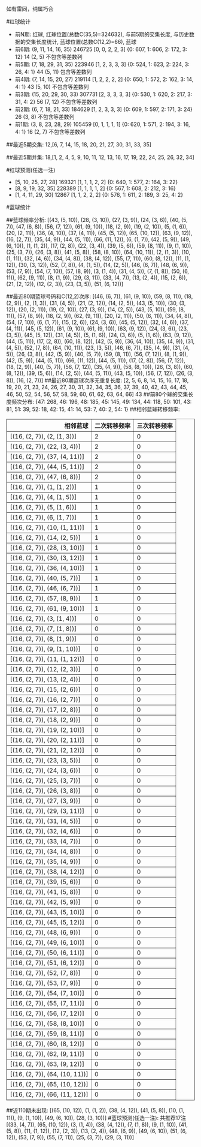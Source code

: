 <!-- 
.. title: 大乐透16082期(2016-07-16)数据分析报告
.. slug: dlott-16082-2016-07-16-report
.. date: 2016-07-17 08:00:00 UTC+08:00
.. tags: Lottery
.. link: 
.. description: 
.. type: text
-->

如有雷同，纯属巧合

<!-- TEASER_END-->

#红球统计

- 前N期: 红球, 红球位置(总数C(35,5)=324632), 与前5期的交集长度, 与历史数据的交集长度统计, 蓝球位置(总数C(12,2)=66), 蓝球
- 前6期: (9, 11, 14, 16, 35) 246725 [0, 0, 2, 2, 3] {0: 607, 1: 606, 2: 172, 3: 12} 14 (2, 5) 不包含等差数列
- 前5期: (7, 18, 29, 31, 35) 223946 [1, 2, 3, 3, 3] {0: 524, 1: 623, 2: 224, 3: 26, 4: 1} 44 (5, 11) 包含等差数列
- 前4期: (7, 14, 15, 20, 27) 219114 [1, 2, 2, 2, 2] {0: 650, 1: 572, 2: 162, 3: 14, 4: 1} 43 (5, 10) 不包含等差数列
- 前3期: (15, 20, 29, 30, 33) 307731 [2, 3, 3, 3, 3] {0: 530, 1: 620, 2: 217, 3: 31, 4: 2} 56 (7, 12) 不包含等差数列
- 前2期: (6, 7, 18, 21, 33) 184629 [1, 2, 3, 3, 3] {0: 609, 1: 597, 2: 171, 3: 24} 26 (3, 8) 不包含等差数列
- 前1期: (3, 8, 23, 28, 29) 105459 [0, 1, 1, 1, 1] {0: 620, 1: 571, 2: 194, 3: 16, 4: 1} 16 (2, 7) 不包含等差数列

##最近5期交集:
12,[6, 7, 14, 15, 18, 20, 21, 27, 30, 31, 33, 35]

##最近5期并集:
18,[1, 2, 4, 5, 9, 10, 11, 12, 13, 16, 17, 19, 22, 24, 25, 26, 32, 34]

#红球预测(任选一注)

- [5, 10, 25, 27, 28] 169321 [1, 1, 1, 2, 2] {0: 640, 1: 577, 2: 164, 3: 22}
- [8, 9, 19, 32, 35] 228389 [1, 1, 1, 1, 2] {0: 567, 1: 608, 2: 212, 3: 16}
- [1, 4, 11, 29, 30] 12867 [1, 1, 2, 2, 2] {0: 576, 1: 611, 2: 189, 3: 25, 4: 2}

#蓝球统计

##蓝球频率分析:
[(43, (5, 10)), (28, (3, 10)), (27, (3, 9)), (24, (3, 6)), (40, (5, 7)), (47, (6, 8)), (56, (7, 12)), (61, (9, 10)), (18, (2, 9)), (19, (2, 10)), (5, (1, 6)), (20, (2, 11)), (36, (4, 10)), (37, (4, 11)), (45, (5, 12)), (65, (10, 12)), (63, (9, 12)), (16, (2, 7)), (35, (4, 9)), (44, (5, 11)), (66, (11, 12)), (6, (1, 7)), (42, (5, 9)), (49, (6, 10)), (1, (1, 2)), (17, (2, 8)), (22, (3, 4)), (39, (5, 6)), (59, (8, 11)), (9, (1, 10)), (25, (3, 7)), (26, (3, 8)), (41, (5, 8)), (58, (8, 10)), (64, (10, 11)), (2, (1, 3)), (10, (1, 11)), (32, (4, 6)), (34, (4, 8)), (38, (4, 12)), (55, (7, 11)), (60, (8, 12)), (11, (1, 12)), (30, (3, 12)), (52, (7, 8)), (4, (1, 5)), (14, (2, 5)), (46, (6, 7)), (48, (6, 9)), (53, (7, 9)), (54, (7, 10)), (57, (8, 9)), (3, (1, 4)), (31, (4, 5)), (7, (1, 8)), (50, (6, 11)), (62, (9, 11)), (8, (1, 9)), (29, (3, 11)), (33, (4, 7)), (13, (2, 4)), (15, (2, 6)), (21, (2, 12)), (12, (2, 3)), (23, (3, 5)), (51, (6, 12))]

##最近80期蓝球号码和C(12,2)次序:
 [(46, (6, 7)), (61, (9, 10)), (59, (8, 11)), (18, (2, 9)), (2, (1, 3)), (31, (4, 5)), (21, (2, 12)), (14, (2, 5)), (43, (5, 10)), (30, (3, 12)), (20, (2, 11)), (19, (2, 10)), (27, (3, 9)), (14, (2, 5)), (43, (5, 10)), (59, (8, 11)), (57, (8, 9)), (18, (2, 9)), (62, (9, 11)), (20, (2, 11)), (50, (6, 11)), (34, (4, 8)), (54, (7, 10)), (6, (1, 7)), (15, (2, 6)), (24, (3, 6)), (45, (5, 12)), (32, (4, 6)), (37, (4, 11)), (45, (5, 12)), (61, (9, 10)), (61, (9, 10)), (63, (9, 12)), (24, (3, 6)), (23, (3, 5)), (45, (5, 12)), (31, (4, 5)), (5, (1, 6)), (24, (3, 6)), (5, (1, 6)), (63, (9, 12)), (44, (5, 11)), (17, (2, 8)), (60, (8, 12)), (42, (5, 9)), (36, (4, 10)), (35, (4, 9)), (31, (4, 5)), (52, (7, 8)), (64, (10, 11)), (23, (3, 5)), (46, (6, 7)), (35, (4, 9)), (31, (4, 5)), (26, (3, 8)), (42, (5, 9)), (40, (5, 7)), (59, (8, 11)), (56, (7, 12)), (8, (1, 9)), (42, (5, 9)), (44, (5, 11)), (66, (11, 12)), (44, (5, 11)), (17, (2, 8)), (56, (7, 12)), (18, (2, 9)), (40, (5, 7)), (56, (7, 12)), (35, (4, 9)), (58, (8, 10)), (26, (3, 8)), (60, (8, 12)), (39, (5, 6)), (14, (2, 5)), (44, (5, 11)), (43, (5, 10)), (56, (7, 12)), (26, (3, 8)), (16, (2, 7))]
##最近80期蓝球次序无重复长度:
 [2, 5, 6, 8, 14, 15, 16, 17, 18, 19, 20, 21, 23, 24, 26, 27, 30, 31, 32, 34, 35, 36, 37, 39, 40, 42, 43, 44, 45, 46, 50, 52, 54, 56, 57, 58, 59, 60, 61, 62, 63, 64, 66] 43
##前80个球的交集长度频次分布:
{47: 268, 46: 196, 48: 185, 45: 145, 49: 134, 44: 118, 50: 101, 43: 81, 51: 39, 52: 18, 42: 15, 41: 14, 53: 7, 40: 2, 54: 1}
##相邻蓝球转移频率:
 <table border="1" class="table table-striped dataframe">
  <thead>
    <tr style="text-align: right;">
      <th>相邻蓝球</th>
      <th>二次转移频率</th>
      <th>三次转移频率</th>
    </tr>
  </thead>
  <tbody>
    <tr>
      <td>[(16, (2, 7)), (2, (1, 3))]</td>
      <td>2</td>
      <td>0</td>
    </tr>
    <tr>
      <td>[(16, (2, 7)), (22, (3, 4))]</td>
      <td>2</td>
      <td>0</td>
    </tr>
    <tr>
      <td>[(16, (2, 7)), (37, (4, 11))]</td>
      <td>2</td>
      <td>0</td>
    </tr>
    <tr>
      <td>[(16, (2, 7)), (44, (5, 11))]</td>
      <td>2</td>
      <td>0</td>
    </tr>
    <tr>
      <td>[(16, (2, 7)), (47, (6, 8))]</td>
      <td>2</td>
      <td>0</td>
    </tr>
    <tr>
      <td>[(16, (2, 7)), (1, (1, 2))]</td>
      <td>1</td>
      <td>0</td>
    </tr>
    <tr>
      <td>[(16, (2, 7)), (4, (1, 5))]</td>
      <td>1</td>
      <td>0</td>
    </tr>
    <tr>
      <td>[(16, (2, 7)), (5, (1, 6))]</td>
      <td>1</td>
      <td>0</td>
    </tr>
    <tr>
      <td>[(16, (2, 7)), (6, (1, 7))]</td>
      <td>1</td>
      <td>0</td>
    </tr>
    <tr>
      <td>[(16, (2, 7)), (10, (1, 11))]</td>
      <td>1</td>
      <td>0</td>
    </tr>
    <tr>
      <td>[(16, (2, 7)), (14, (2, 5))]</td>
      <td>1</td>
      <td>0</td>
    </tr>
    <tr>
      <td>[(16, (2, 7)), (28, (3, 10))]</td>
      <td>1</td>
      <td>0</td>
    </tr>
    <tr>
      <td>[(16, (2, 7)), (30, (3, 12))]</td>
      <td>1</td>
      <td>0</td>
    </tr>
    <tr>
      <td>[(16, (2, 7)), (36, (4, 10))]</td>
      <td>1</td>
      <td>0</td>
    </tr>
    <tr>
      <td>[(16, (2, 7)), (40, (5, 7))]</td>
      <td>1</td>
      <td>0</td>
    </tr>
    <tr>
      <td>[(16, (2, 7)), (46, (6, 7))]</td>
      <td>1</td>
      <td>0</td>
    </tr>
    <tr>
      <td>[(16, (2, 7)), (57, (8, 9))]</td>
      <td>1</td>
      <td>0</td>
    </tr>
    <tr>
      <td>[(16, (2, 7)), (61, (9, 10))]</td>
      <td>1</td>
      <td>0</td>
    </tr>
    <tr>
      <td>[(16, (2, 7)), (3, (1, 4))]</td>
      <td>0</td>
      <td>0</td>
    </tr>
    <tr>
      <td>[(16, (2, 7)), (7, (1, 8))]</td>
      <td>0</td>
      <td>0</td>
    </tr>
    <tr>
      <td>[(16, (2, 7)), (8, (1, 9))]</td>
      <td>0</td>
      <td>0</td>
    </tr>
    <tr>
      <td>[(16, (2, 7)), (9, (1, 10))]</td>
      <td>0</td>
      <td>0</td>
    </tr>
    <tr>
      <td>[(16, (2, 7)), (11, (1, 12))]</td>
      <td>0</td>
      <td>0</td>
    </tr>
    <tr>
      <td>[(16, (2, 7)), (12, (2, 3))]</td>
      <td>0</td>
      <td>0</td>
    </tr>
    <tr>
      <td>[(16, (2, 7)), (13, (2, 4))]</td>
      <td>0</td>
      <td>0</td>
    </tr>
    <tr>
      <td>[(16, (2, 7)), (15, (2, 6))]</td>
      <td>0</td>
      <td>0</td>
    </tr>
    <tr>
      <td>[(16, (2, 7)), (16, (2, 7))]</td>
      <td>0</td>
      <td>0</td>
    </tr>
    <tr>
      <td>[(16, (2, 7)), (17, (2, 8))]</td>
      <td>0</td>
      <td>0</td>
    </tr>
    <tr>
      <td>[(16, (2, 7)), (18, (2, 9))]</td>
      <td>0</td>
      <td>0</td>
    </tr>
    <tr>
      <td>[(16, (2, 7)), (19, (2, 10))]</td>
      <td>0</td>
      <td>0</td>
    </tr>
    <tr>
      <td>[(16, (2, 7)), (20, (2, 11))]</td>
      <td>0</td>
      <td>0</td>
    </tr>
    <tr>
      <td>[(16, (2, 7)), (21, (2, 12))]</td>
      <td>0</td>
      <td>0</td>
    </tr>
    <tr>
      <td>[(16, (2, 7)), (23, (3, 5))]</td>
      <td>0</td>
      <td>0</td>
    </tr>
    <tr>
      <td>[(16, (2, 7)), (24, (3, 6))]</td>
      <td>0</td>
      <td>0</td>
    </tr>
    <tr>
      <td>[(16, (2, 7)), (25, (3, 7))]</td>
      <td>0</td>
      <td>0</td>
    </tr>
    <tr>
      <td>[(16, (2, 7)), (26, (3, 8))]</td>
      <td>0</td>
      <td>0</td>
    </tr>
    <tr>
      <td>[(16, (2, 7)), (27, (3, 9))]</td>
      <td>0</td>
      <td>0</td>
    </tr>
    <tr>
      <td>[(16, (2, 7)), (29, (3, 11))]</td>
      <td>0</td>
      <td>0</td>
    </tr>
    <tr>
      <td>[(16, (2, 7)), (31, (4, 5))]</td>
      <td>0</td>
      <td>0</td>
    </tr>
    <tr>
      <td>[(16, (2, 7)), (32, (4, 6))]</td>
      <td>0</td>
      <td>0</td>
    </tr>
    <tr>
      <td>[(16, (2, 7)), (33, (4, 7))]</td>
      <td>0</td>
      <td>0</td>
    </tr>
    <tr>
      <td>[(16, (2, 7)), (34, (4, 8))]</td>
      <td>0</td>
      <td>0</td>
    </tr>
    <tr>
      <td>[(16, (2, 7)), (35, (4, 9))]</td>
      <td>0</td>
      <td>0</td>
    </tr>
    <tr>
      <td>[(16, (2, 7)), (38, (4, 12))]</td>
      <td>0</td>
      <td>0</td>
    </tr>
    <tr>
      <td>[(16, (2, 7)), (39, (5, 6))]</td>
      <td>0</td>
      <td>0</td>
    </tr>
    <tr>
      <td>[(16, (2, 7)), (41, (5, 8))]</td>
      <td>0</td>
      <td>0</td>
    </tr>
    <tr>
      <td>[(16, (2, 7)), (42, (5, 9))]</td>
      <td>0</td>
      <td>0</td>
    </tr>
    <tr>
      <td>[(16, (2, 7)), (43, (5, 10))]</td>
      <td>0</td>
      <td>0</td>
    </tr>
    <tr>
      <td>[(16, (2, 7)), (45, (5, 12))]</td>
      <td>0</td>
      <td>0</td>
    </tr>
    <tr>
      <td>[(16, (2, 7)), (48, (6, 9))]</td>
      <td>0</td>
      <td>0</td>
    </tr>
    <tr>
      <td>[(16, (2, 7)), (49, (6, 10))]</td>
      <td>0</td>
      <td>0</td>
    </tr>
    <tr>
      <td>[(16, (2, 7)), (50, (6, 11))]</td>
      <td>0</td>
      <td>0</td>
    </tr>
    <tr>
      <td>[(16, (2, 7)), (51, (6, 12))]</td>
      <td>0</td>
      <td>0</td>
    </tr>
    <tr>
      <td>[(16, (2, 7)), (52, (7, 8))]</td>
      <td>0</td>
      <td>0</td>
    </tr>
    <tr>
      <td>[(16, (2, 7)), (53, (7, 9))]</td>
      <td>0</td>
      <td>0</td>
    </tr>
    <tr>
      <td>[(16, (2, 7)), (54, (7, 10))]</td>
      <td>0</td>
      <td>0</td>
    </tr>
    <tr>
      <td>[(16, (2, 7)), (55, (7, 11))]</td>
      <td>0</td>
      <td>0</td>
    </tr>
    <tr>
      <td>[(16, (2, 7)), (56, (7, 12))]</td>
      <td>0</td>
      <td>0</td>
    </tr>
    <tr>
      <td>[(16, (2, 7)), (58, (8, 10))]</td>
      <td>0</td>
      <td>0</td>
    </tr>
    <tr>
      <td>[(16, (2, 7)), (59, (8, 11))]</td>
      <td>0</td>
      <td>0</td>
    </tr>
    <tr>
      <td>[(16, (2, 7)), (60, (8, 12))]</td>
      <td>0</td>
      <td>0</td>
    </tr>
    <tr>
      <td>[(16, (2, 7)), (62, (9, 11))]</td>
      <td>0</td>
      <td>0</td>
    </tr>
    <tr>
      <td>[(16, (2, 7)), (63, (9, 12))]</td>
      <td>0</td>
      <td>0</td>
    </tr>
    <tr>
      <td>[(16, (2, 7)), (64, (10, 11))]</td>
      <td>0</td>
      <td>0</td>
    </tr>
    <tr>
      <td>[(16, (2, 7)), (65, (10, 12))]</td>
      <td>0</td>
      <td>0</td>
    </tr>
    <tr>
      <td>[(16, (2, 7)), (66, (11, 12))]</td>
      <td>0</td>
      <td>0</td>
    </tr>
  </tbody>
</table>
##近110期未出现:
 [(65, (10, 12)), (1, (1, 2)), (38, (4, 12)), (41, (5, 8)), (10, (1, 11)), (9, (1, 10)), (49, (6, 10)), (28, (3, 10))]
#蓝球预测(任选一注):
共推荐17注
 [(33, (4, 7)), (65, (10, 12)), (3, (1, 4)), (38, (4, 12)), (7, (1, 8)), (9, (1, 10)), (41, (5, 8)), (11, (1, 12)), (12, (2, 3)), (13, (2, 4)), (48, (6, 9)), (49, (6, 10)), (51, (6, 12)), (53, (7, 9)), (55, (7, 11)), (25, (3, 7)), (29, (3, 11))]

